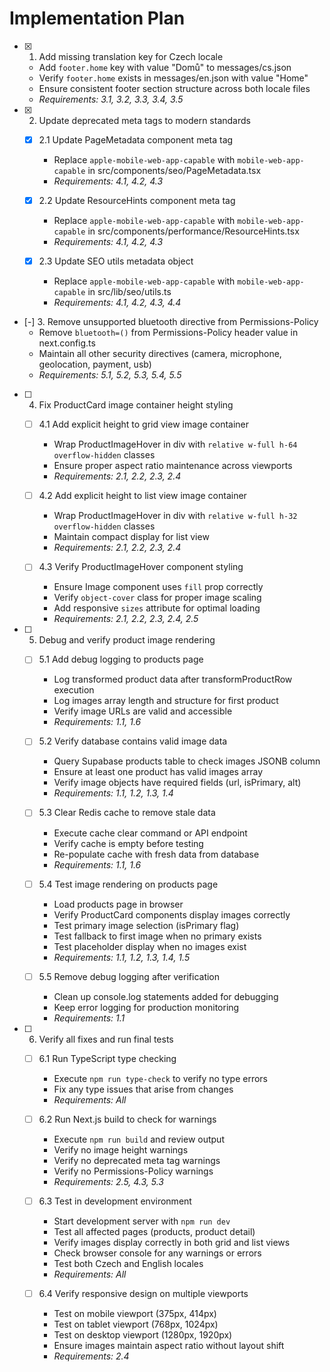 # Implementation Plan

- [x] 1. Add missing translation key for Czech locale
  - Add `footer.home` key with value "Domů" to messages/cs.json
  - Verify `footer.home` exists in messages/en.json with value "Home"
  - Ensure consistent footer section structure across both locale files
  - _Requirements: 3.1, 3.2, 3.3, 3.4, 3.5_

- [x] 2. Update deprecated meta tags to modern standards
  - [x] 2.1 Update PageMetadata component meta tag
    - Replace `apple-mobile-web-app-capable` with `mobile-web-app-capable` in src/components/seo/PageMetadata.tsx
    - _Requirements: 4.1, 4.2, 4.3_

  - [x] 2.2 Update ResourceHints component meta tag
    - Replace `apple-mobile-web-app-capable` with `mobile-web-app-capable` in src/components/performance/ResourceHints.tsx
    - _Requirements: 4.1, 4.2, 4.3_

  - [x] 2.3 Update SEO utils metadata object
    - Replace `apple-mobile-web-app-capable` with `mobile-web-app-capable` in src/lib/seo/utils.ts
    - _Requirements: 4.1, 4.2, 4.3, 4.4_

- [-] 3. Remove unsupported bluetooth directive from Permissions-Policy
  - Remove `bluetooth=()` from Permissions-Policy header value in next.config.ts
  - Maintain all other security directives (camera, microphone, geolocation, payment, usb)
  - _Requirements: 5.1, 5.2, 5.3, 5.4, 5.5_

- [ ] 4. Fix ProductCard image container height styling
  - [ ] 4.1 Add explicit height to grid view image container
    - Wrap ProductImageHover in div with `relative w-full h-64 overflow-hidden` classes
    - Ensure proper aspect ratio maintenance across viewports
    - _Requirements: 2.1, 2.2, 2.3, 2.4_

  - [ ] 4.2 Add explicit height to list view image container
    - Wrap ProductImageHover in div with `relative w-full h-32 overflow-hidden` classes
    - Maintain compact display for list view
    - _Requirements: 2.1, 2.2, 2.3, 2.4_

  - [ ] 4.3 Verify ProductImageHover component styling
    - Ensure Image component uses `fill` prop correctly
    - Verify `object-cover` class for proper image scaling
    - Add responsive `sizes` attribute for optimal loading
    - _Requirements: 2.1, 2.2, 2.3, 2.4, 2.5_

- [ ] 5. Debug and verify product image rendering
  - [ ] 5.1 Add debug logging to products page
    - Log transformed product data after transformProductRow execution
    - Log images array length and structure for first product
    - Verify image URLs are valid and accessible
    - _Requirements: 1.1, 1.6_

  - [ ] 5.2 Verify database contains valid image data
    - Query Supabase products table to check images JSONB column
    - Ensure at least one product has valid images array
    - Verify image objects have required fields (url, isPrimary, alt)
    - _Requirements: 1.1, 1.2, 1.3, 1.4_

  - [ ] 5.3 Clear Redis cache to remove stale data
    - Execute cache clear command or API endpoint
    - Verify cache is empty before testing
    - Re-populate cache with fresh data from database
    - _Requirements: 1.1, 1.6_

  - [ ] 5.4 Test image rendering on products page
    - Load products page in browser
    - Verify ProductCard components display images correctly
    - Test primary image selection (isPrimary flag)
    - Test fallback to first image when no primary exists
    - Test placeholder display when no images exist
    - _Requirements: 1.1, 1.2, 1.3, 1.4, 1.5_

  - [ ] 5.5 Remove debug logging after verification
    - Clean up console.log statements added for debugging
    - Keep error logging for production monitoring
    - _Requirements: 1.1_

- [ ] 6. Verify all fixes and run final tests
  - [ ] 6.1 Run TypeScript type checking
    - Execute `npm run type-check` to verify no type errors
    - Fix any type issues that arise from changes
    - _Requirements: All_

  - [ ] 6.2 Run Next.js build to check for warnings
    - Execute `npm run build` and review output
    - Verify no image height warnings
    - Verify no deprecated meta tag warnings
    - Verify no Permissions-Policy warnings
    - _Requirements: 2.5, 4.3, 5.3_

  - [ ] 6.3 Test in development environment
    - Start development server with `npm run dev`
    - Test all affected pages (products, product detail)
    - Verify images display correctly in both grid and list views
    - Check browser console for any warnings or errors
    - Test both Czech and English locales
    - _Requirements: All_

  - [ ] 6.4 Verify responsive design on multiple viewports
    - Test on mobile viewport (375px, 414px)
    - Test on tablet viewport (768px, 1024px)
    - Test on desktop viewport (1280px, 1920px)
    - Ensure images maintain aspect ratio without layout shift
    - _Requirements: 2.4_
